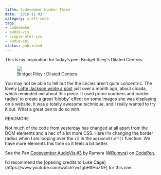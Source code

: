 ```yaml
---
title: Codevember Number Three
date: '2016-11-03'
category: craft-code
tags:
- codevember
- audio-vis
- simple-html-css
- audio-api
status: published
---
```


This is my inspiration for today’s pen: Bridget Riley's Dilated Centres.

<figure>
  <img src="/media/bridgetCentres.jpg" />
  <figcaption>Bridget Riley : Dilated Centers</figcaption>
</figure>

You may not be able to tell but the the circles aren’t quite concentric. The lovely [Lotte Jackson wrote a post](http://www.lottejackson.com/learning/nth-child-cicada-principle) just over a month ago, about cicada, which reminded me about this piece. It used prime numbers and border radius’ to create a great ‘blobby’ effect on some images she was displaying on a website. It was a totally awesome technique, and I really wanted to try it out. What a great pen to do so with.

READMORE

Not much of the code from yesterday has changed at all apart from the DOM elements and a hec of a lot more CSS. Here I’m changing the border radius when I am looping over the `i`’s in the `animateStuff()` function. We have more elements this time so it feels a bit better.

<p data-height="300" data-theme-id="1345" data-slug-hash="BQayWP" data-default-tab="js,result" data-user="Rumyra" data-embed-version="2" data-pen-title="Codevember AudioVis #3" class="codepen">See the Pen <a href="https://codepen.io/Rumyra/pen/BQayWP/">Codevember AudioVis #3</a> by Rumyra (<a href="http://codepen.io/Rumyra">@Rumyra</a>) on <a href="http://codepen.io">CodePen</a>.</p>
<script async src="https://production-assets.codepen.io/assets/embed/ei.js"></script>
I’d recommend the [opening credits to Luke Cage](https://www.youtube.com/watch?v=1gbHItHuZ0E) for this one.
